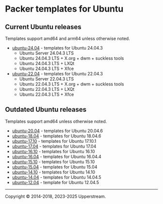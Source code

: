 # Packer templates for Ubuntu

## Current Ubuntu releases

Templates support amd64 and arm64 unless otherwise noted.

* [ubuntu-24.04](ubuntu-24.04/README.md) - templates for Ubuntu 24.04.3
  * Ubuntu Server 24.04.3 LTS
  * Ubuntu 24.04.3 LTS + X.org + dwm + suckless tools
  * Ubuntu 24.04.3 LTS + LXQt
  * Ubuntu 24.04.3 LTS + Xfce
* [ubuntu-22.04](ubuntu-22.04/README.md) - templates for Ubuntu 22.04.3
  * Ubuntu Server 22.04.3 LTS
  * Ubuntu 22.04.3 LTS + X.org + dwm + suckless tools
  * Ubuntu 22.04.3 LTS + LXQt
  * Ubuntu 22.04.3 LTS + Xfce

## Outdated Ubuntu releases

Templates support amd64 unless otherwise noted.

* [ubuntu-20.04](ubuntu-20.04/README.md) - templates for Ubuntu 20.04.6
* [ubuntu-18.04](ubuntu-18.04/README.md) - templates for Ubuntu 18.04.6
* [ubuntu-17.10](ubuntu-17.10/README.md) - templates for Ubuntu 17.10.1
* [ubuntu-17.04](ubuntu-17.04/README.md) - templates for Ubuntu 17.04
* [ubuntu-16.10](ubuntu-16.10/README.md) - templates for Ubuntu 16.10
* [ubuntu-16.04](ubuntu-16.04/README.md) - templates for Ubuntu 16.04.4
* [ubuntu-15.10](ubuntu-15.10/README.md) - templates for Ubuntu 15.10
* [ubuntu-15.04](ubuntu-15.04/README.md) - templates for Ubuntu 15.04
* [ubuntu-14.10](ubuntu-14.10/README.md) - templates for Ubuntu 14.10
* [ubuntu-14.04](ubuntu-14.04/README.md) - templates for Ubuntu 14.04.5
* [ubuntu-12.04](ubuntu-12.04/README.md) - template for Ubuntu 12.04.5

- - -

Copyright &copy; 2014-2018, 2023-2025 Upperstream.
